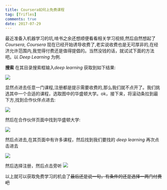 ```yaml
---
title: Coursera如何上免费课程
tag: [Trifles]
comments: true
date: 2017-07-29
---
```





最近准备入机器学习的坑,啃书之余还想顺便看看相关学习视频,然后自然想起了 *Coursera*, *Coursera* 现在已经开始诱导收费了,老实说收费也是无可厚非的,在经济允许范围内,我觉得付费还是值得提倡的。当然没钱的话，就试试下面的方法吧。以 *Deep Learning* 为例.

**搜索**
在其目录搜索框输入*deep learning* 获取到如下结果:

![](http://ww1.sinaimg.cn/large/006wYWbGly1fi0pa9003hj30rj0i241l.jpg)

显然点进去任意一门课程,注册都是提示需要收费的,那么我们就不点开了。我们挑选其中一个合适的课程，选取图中的华盛顿大学。ok，接下来，将滚动条拉到最下方,找到合作伙伴点进去:

![](http://ww1.sinaimg.cn/large/006wYWbGly1fi0pe6663fj30rx0a2mxr.jpg)

然后在合作伙伴页面中找到华盛顿大学:

![](http://ww1.sinaimg.cn/large/006wYWbGly1fi0pg005tej30v40djadq.jpg)

然后点进去,在其页面中有许多课程，然后找到我们要找的 *deep learning* 再次点击进去

![](http://ww1.sinaimg.cn/large/006wYWbGly1fi0phj42urj30u20gw489.jpg)

然后选择注册，然后点击旁听
![](http://ww1.sinaimg.cn/large/006wYWbGly1fi0piknqjjj30vs0gztbh.jpg)

以上就可以获取免费学习的机会了~~最后还是说一句，有条件的还是选择一两门付费吧~~
